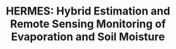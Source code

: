 ---
title: 'HERMES: Hybrid Estimation and Remote Sensing Monitoring of Evaporation and Soil Moisture'
logo: 'belspo.webp'
pi: 'Diego Miralles (Uni Ghent), Miguel Mahecha (Uni Leipzig)'
uvpi: 'Gustau Camps-Valls, Alvaro Moreno'
years: '2023-2024'
website: ''
funding_source: 'BELSPO Stereo IV Research program'
role: ''
project_type: ''
partners: ['Uni Ghent', 'Uni Leipzig']
---
